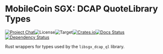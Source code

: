 # MobileCoin SGX: DCAP QuoteLibrary Types

[![Project Chat][chat-image]][chat-link]<!--
-->![License][license-image]<!--
-->![Target][target-image]<!--
-->[![Crates.io][crate-image]][crate-link]<!--
-->[![Docs Status][docs-image]][docs-link]<!--
-->[![Dependency Status][deps-image]][deps-link]

Rust wrappers for types used by the `libsgx_dcap_ql` library.

[chat-image]: https://img.shields.io/discord/844353360348971068?style=flat-square
[chat-link]: https://mobilecoin.chat
[license-image]: https://img.shields.io/crates/l/mc-sgx-dcap-ql-types?style=flat-square
[target-image]: https://img.shields.io/badge/target-any-brightgreen?style=flat-square
[crate-image]: https://img.shields.io/crates/v/mc-sgx-dcap-ql-types.svg?style=flat-square
[crate-link]: https://crates.io/crates/mc-sgx-dcap-ql-types
[docs-image]: https://img.shields.io/docsrs/mc-sgx-dcap-ql-types?style=flat-square
[docs-link]: https://docs.rs/crate/mc-sgx-dcap-ql-types
[deps-image]: https://deps.rs/crate/mc-sgx-dcap-ql-types/0.4.0/status.svg?style=flat-square
[deps-link]: https://deps.rs/crate/mc-sgx-dcap-ql-types/0.4.0
